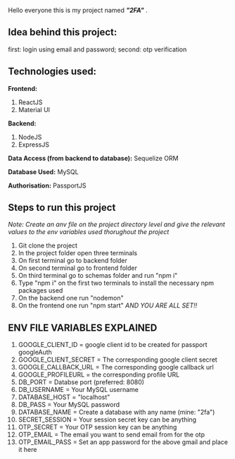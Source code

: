 Hello everyone this is my project named ***"2FA"*** .
## Idea behind this project:
first: login using email and password; second: otp verification

## Technologies used:
**Frontend:**
1. ReactJS
2. Material UI

**Backend:**
1. NodeJS
2. ExpressJS

**Data Access (from backend to database):**
Sequelize ORM

**Database Used:**
MySQL

**Authorisation:**
PassportJS

## Steps to run this project
*Note: Create an anv file on the project directory level and give the relevant values to the env variables used thorughout the project*
1. Git clone the project
2. In the project folder open three terminals
3. On first terminal go to backend folder
4. On second terminal go to frontend folder
5. On third terminal go to schemas folder and run "npm i"
6. Type "npm i" on the first two terminals to install the necessary npm packages used
7. On the backend one run "nodemon"
8. On the frontend one run "npm start"
   *AND YOU ARE ALL SET!!*

## ENV FILE VARIABLES EXPLAINED
1. GOOGLE_CLIENT_ID = google client id to be created for passport googleAuth
2. GOOGLE_CLIENT_SECRET = The corresponding google client secret
3. GOOGLE_CALLBACK_URL = The corresponding google callback url
4. GOOGLE_PROFILEURL = the corresponding profile URL
5. DB_PORT = Databse port (preferred: 8080)
6. DB_USERNAME = Your MySQL username
7. DATABASE_HOST = "localhost"
8. DB_PASS = Your MySQL password
9. DATABASE_NAME = Create a database with any name (mine: "2fa")
10. SECRET_SESSION = Your session secret key can be anything
11. OTP_SECRET = Your OTP session key can be anything
12. OTP_EMAIL = The email you want to send email from for the otp
13. OTP_EMAIL_PASS = Set an app password for the above gmail and place it here

